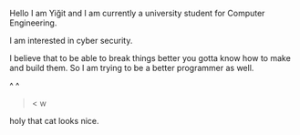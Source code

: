 Hello I am Yiğit and I am currently a university student for Computer Engineering. 

I am interested in cyber security.

I believe that to be able to break things better you gotta know how to make and build them. So I am trying to be a better programmer as well.

^     ^
 >   <
   w

holy that cat looks nice. 
 
